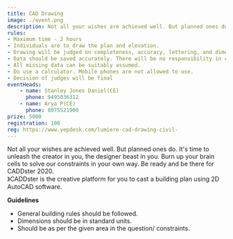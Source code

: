 ```yaml
---
title: CAD Drawing
image: ./event.png
description: Not all your wishes are achieved well. But planned ones do. It's time to unleash the creator in you, the designer beast in you. Burn up your brain cells to solve our constraints in your own way. Be ready and be there for CADDster 2020.》CADDster is the creative platform for you to cast a building plan using 2D AutoCAD software.
rules: 
- Maximum time - 2 hours 
- Individuals are to draw the plan and elevation.
- Drawing will be judged on completeness, accuracy, lettering, and dimensioning, marking, neatness.
- Data should be saved accurately. There will be no responsibility in case of power failure.
- All missing data can be suitably assumed.
- Do use a calculator. Mobile phones are not allowed to use.
- Decision of judges will be final
eventHeads:
    - name: Stanley Jones Daniel(CE)
      phone: 9495036312
    - name: Arya P(CE)
      phone: 8075521900
prize: 5000
registration: 100
reg: https://www.yepdesk.com/lumiere-cad-drawing-civil-
---
```

Not all your wishes are achieved well. But planned ones do. It's time to unleash the creator in you, the designer beast in you. Burn up your brain cells to solve our constraints in your own way. Be ready and be there for CADDster 2020.   
》CADDster is the creative platform for you to cast a building plan using 2D AutoCAD software.

**Guidelines**
  
  
- General building rules should be followed.
- Dimensions should be in standard units.
- Should be as per the given area in the question/ constraints.
